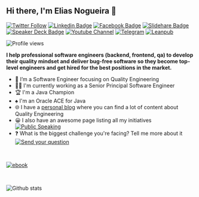 ## Hi there, I'm Elias Nogueira 👋
[![Twitter Follow](https://img.shields.io/twitter/follow/eliasnogueira?style=for-the-badge)](https://twitter.com/eliasnogueira)
[![Linkedin Badge](https://img.shields.io/badge/-Add&nbsp;Me-blue?style=for-the-badge&logo=Linkedin&logoColor=white&link=https://www.linkedin.com/in/eliasnogueira/)](https://www.linkedin.com/in/eliasnogueira/)
[![Facebook Badge](https://img.shields.io/badge/-My&nbsp;page-blue?style=for-the-badge&logo=Facebook&logoColor=white&link=https://www.facebook.com/elias.nogueira.test)](https://www.facebook.com/elias.nogueira.test)
[![Slidehare Badge](https://img.shields.io/badge/-My&nbsp;Slideshare-58a1a3?style=for-the-badge&logo=Slideshare&logoColor=white&link=https://www.slideshare.net/elias.nogueira)](https://www.slideshare.net/elias.nogueira)
[![Speaker Deck Badge](https://img.shields.io/badge/-My&nbsp;Speaker&nbsp;deck-009287?style=for-the-badge&logo=speaker-deck&logoColor=white&link=https://speakerdeck.com/eliasnogueira)](https://speakerdeck.com/eliasnogueira)
[![Youtube Channel](https://img.shields.io/badge/-Follow%20my%20channel-c14438?style=for-the-badge&logo=Youtube&link=https://www.youtube.com/c/EliasNogueira)](https://www.youtube.com/c/EliasNogueira)
[![Telegram](https://img.shields.io/badge/Telegram-2CA5E0?style=for-the-badge&logo=telegram&logoColor=white)](https://t.me/dropsoftesting)
[![Leanpub](https://img.shields.io/badge/-My%20books-FDFDFD?style=for-the-badge&logo=leanpub&logoColor=black&link=https://leanpub.com/u/eliasnogueira)](https://leanpub.com/u/eliasnogueira) 

![Profile views](https://komarev.com/ghpvc/?username=eliasnogueira&style=for-the-badge)

**I help professional software engineers (backend, frontend, qa) to develop their quality mindset and deliver bug-free software so they become top-level engineers and get hired for the best positions in the market.**
<br/>
* 🤖 I’m a Software Engineer focusing on Quality Engineering
* 🧑‍💻 I'm currently working as a Senior Principal Software Engineer
* 🏆 I'm a Java Champion
* ♠️ I'm an Oracle ACE for Java
* 🌐 I have a [personal blog](http://eliasnogueira.com) where you can find a lot of content about  Quality Engineering
* 😀 I also have an awesome page listing all my initiatives [![Public Speaking](https://badgen.net/badge/icon/public-speaking?icon=github&label)](https://github.com/eliasnogueira/public-speaking)
* ❓  What is the biggest challenge you're facing? Tell me more about it [![Send your question](https://badgen.net/github/issues/eliasnogueira/eliasnogueira)](https://github.com/eliasnogueira/eliasnogueira/issues)

<br />

[![ebook](https://github.com/eliasnogueira/eliasnogueira/blob/master/img/ebook.png)](http://www.eliasnogueira.com/ebook-5-tools-java-developers/)

<br />

![Github stats](https://github-readme-stats.vercel.app/api?username=eliasnogueira&hide=["prs","issues"])
